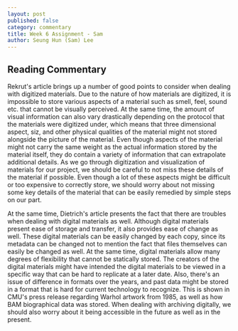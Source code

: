 ```yaml
---
layout: post
published: false
category: commentary
title: Week 6 Assignment - Sam
author: Seung Hun (Sam) Lee
---
```

## Reading Commentary

Rekrut's article brings up a number of good points to consider when dealing with digitized materials. Due to the nature of how materials are digitized, it is impossible to store various aspects of a material such as smell, feel, sound etc. that cannot be visually perceived. At the same time, the amount of visual information can also vary drastically depending on the protocol that the materials were digitized under, which means that three dimensional aspect, siz, and other physical qualities of the material might not stored alongside the picture of the material. Even though aspects of the material might not carry the same weight as the actual information stored by the material itself, they do contain a variety of information that can extrapolate additional details. As we go through digitization and visualization of materials for our project, we should be careful to not miss these details of the material if possible. Even though a lot of these aspects might be difficult or too expensive to correctly store, we should worry about not missing some key details of the material that can be easily remedied by simple steps on our part.

At the same time, Dietrich's article presents the fact that there are troubles when dealing with digital materials as well. Although digital materials present ease of storage and transfer, it also provides ease of change as well. These digital materials can be easily changed by each copy, since its metadata can be changed not to mention the fact that files themselves can easily be changed as well. At the same time, digital materials allow many degrees of flexibility that cannot be statically stored. The creators of the digital materials might have intended the digital materials to be viewed in a specific way that can be hard to replicate at a later date. Also, there's an issue of difference in formats over the years, and past data might be stored in a format that is hard for current technology to recognize. This is shown in CMU's press release regarding Warhol artwork from 1985, as well as how BAM biographical data was stored. When dealing with archiving digitally, we should also worry about it being accessible in the future as well as in the present.
